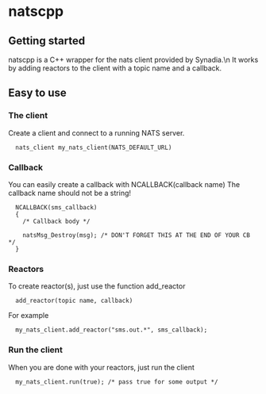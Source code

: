 # natscpp

## Getting started
natscpp is a C++ wrapper for the nats client provided by Synadia.\n
It works by adding reactors to the client with a topic name and a callback.

## Easy to use

### The client
Create a client and connect to a running NATS server.
````
  nats_client my_nats_client(NATS_DEFAULT_URL)
````

### Callback
You can easily create a callback with NCALLBACK(callback name)
The callback name should not be a string!
````
  NCALLBACK(sms_callback)
  {
    /* Callback body */

    natsMsg_Destroy(msg); /* DON'T FORGET THIS AT THE END OF YOUR CB */
  }
````

### Reactors
To create reactor(s), just use the function add_reactor
````
  add_reactor(topic name, callback)
````
For example
````
  my_nats_client.add_reactor("sms.out.*", sms_callback);
````

### Run the client
When you are done with your reactors, just run the client
````
  my_nats_client.run(true); /* pass true for some output */
````
